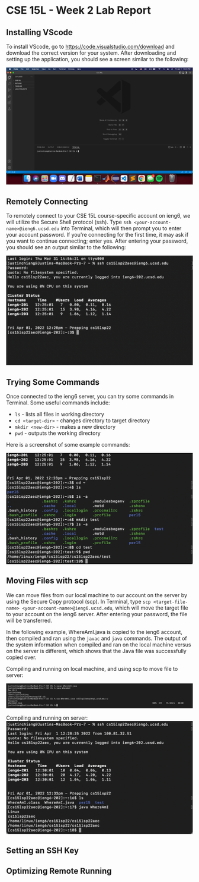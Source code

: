 # CSE 15L - Week 2 Lab Report

## Installing VScode
To install VScode, go to https://code.visualstudio.com/download and download the correct version for your system. After downloading and setting up the application, you should see a screen similar to the following:

![VScode screen](/assets/week-2-images/image1.png)

## Remotely Connecting
To remotely connect to your CSE 15L course-specific account on ieng6, we will utilize the Secure Shell protocol (ssh). Type `ssh <your-account-name>@ieng6.ucsd.edu` into Terminal, which will then prompt you to enter your account password. If you're connecting for the first time, it may ask if you want to continue connecting; enter yes. After entering your password, you should see an output similar to the following:

![SSH output](/assets/week-2-images/image2.png)

## Trying Some Commands
Once connected to the ieng6 server, you can try some commands in Terminal. Some useful commands include:

* `ls` - lists all files in working directory
* `cd <target-dir>` - changes directory to target directory
* `mkdir <new-dir>` - makes a new directory
* `pwd` - outputs the working directory

Here is a screenshot of some example commands:

![Trying commands output](/assets/week-2-images/image3.png)

## Moving Files with scp
We can move files from our local machine to our account on the server by using the Secure Copy protocol (scp). In Terminal, type `scp <target-file-name> <your-account-name>@ieng6.ucsd.edu`, which will move the target file to your account on the ieng6 server. After entering your password, the file will be transferred.

In the following example, WhereAmI.java is copied to the ieng6 account, then compiled and ran using the `javac` and `java` commands. The output of the system information when compiled and ran on the local machine versus on the server is different, which shows that the Java file was successfully copied over.

Compiling and running on local machine, and using scp to move file to server:

![Running locally and SCP command](/assets/week-2-images/image4.png)

Compiling and running on server:
![Running on server](/assets/week-2-images/image5.png)

## Setting an SSH Key

## Optimizing Remote Running
